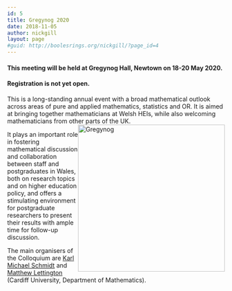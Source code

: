 ```yaml
---
id: 5
title: Gregynog 2020
date: 2018-11-05
author: nickgill
layout: page
#guid: http://boolesrings.org/nickgill/?page_id=4
---
```


#### This meeting will be held at Gregynog Hall, Newtown on 18-20 May 2020. 


#### Registration is not yet open.


This is a long-standing annual event with a broad mathematical outlook across areas of pure and applied mathematics, statistics and OR. It is aimed at bringing together mathematicians at Welsh HEIs, while also welcoming mathematicians from other parts of the UK. <img style="float: right;" src="gregynog.jpg" width="340pt" alt="Gregynog" />

It plays an important role in fostering mathematical discussion and collaboration between staff and postgraduates in Wales, both on research topics and on higher education policy, and offers a stimulating environment for postgraduate researchers to present their results with ample time for follow-up discussion.






The main organisers of the Colloquium are [Karl Michael Schmidt](https://www.cardiff.ac.uk/people/view/98668-schmidt-karl) and [Matthew Lettington](https://www.cardiff.ac.uk/people/view/140706-lettington-matthew) (Cardiff University, Department of Mathematics). 

